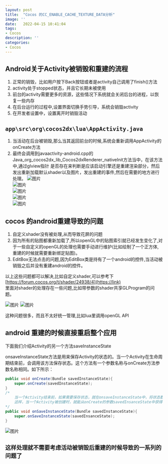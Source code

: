 ```yaml
---
layout: post
title:  "Cocos 的CC_ENABLE_CACHE_TEXTURE_DATA分析"
image: ''
date:   2022-04-15 10:41:04
tags:
- Cocos
description: ''
categories: 
- Cocos
---
```


## Android关于Activity被销毁和重建的流程
1. 正常的销毁，比如用户按下Back按钮或者是activity自己调用了finish()方法
2. activity处于stopped状态，并且它长期未被使用
3. 前台的activity需要更多的资源，这些情况下系统就会关闭后台的进程，以恢复一些内存
4. 在后台运行的过程中,设置界面切换手势引导，系统会销毁activity
5. 在开发者设置中，设置离开时销毁活动

## ```app\src\org\cocos2dx\lua\AppActivity.java```  
1. 当活动在后台被销毁,那么当其返回前台的时候,系统会重新调用AppActivity的onCreate方法
2. 最终会调用到javaactivity-android.cpp的  Java_org_cocos2dx_lib_Cocos2dxRenderer_nativeInit方法当中，在该方法中,通过glview指针 是否存在来判断是应该启动引擎还是重建渲染部分，然后发出重新加载默认shader以及图片，发出重建的事件,然后在需要的地方进行处理。
![图片](..\assets\img\cocos\1.png)  
![图片](..\assets\img\cocos\2.png)  
![图片](..\assets\img\cocos\3.png)  
![图片](..\assets\img\cocos\4.png)  
![图片](..\assets\img\cocos\5.png)  

## cocos 的android重建导致的问题
1. 自定义shader没有被处理,从而导致花屏的问题
2. 因为所有的贴图都重新加载了,所以openGL中的贴图索引就已经发生变化了,对于一些自定义的openGL的处理也需要手动进行维护(比如绘制了一个正方体,重建的时候就需要重新绑定贴图)。
3. EditBox无法点击的问题,因为EditBox类是持有了一个android的控件,当活动被销毁之后并没有重建android的控件。

以上这些问题都可以解决,比如自定义shader,可以参考下
[https://forum.cocos.org/t/shader/24938/4](https://link)  
里面对shader的处理存在一些问题,比如带参数的shader共享GLProgram的问题。  

![图片](..\assets\img\cocos\6.png)
![图片](..\assets\img\cocos\7.png)

这种问题很多，而且不太好统一管理,比如lua里调用openGL API


## android 重建的时候直接重启整个应用
下面我们介绍Activity的另一个方法saveInstanceState

onsaveInstanceState方法是用来保存Activity的状态的。当一个Activity在生命周期结束前，会调用该方法保存状态。这个方法有一个参数名称与onCreate方法参数名称相同。如下所示：
```java
public void onCreate(Bundle savedInstanceState){
    super.onCreate(savedInstanceState);
}
/*
    当一个Activity结束前，如果需要保存状态，就在onsaveInstanceState中，将状态数据以key-value的形式放入到savedInstanceState中。  
    这样，当一个Activity被创建时，就能从onCreate的参数savedInsanceState中获得状态数据。
*/
public void onSaveInstanceState(Bundle savedInstanceState){
    super.onSaveInstanceState(savedInsanceState);
}
```

![图片](..\assets\img\cocos\8.png)  
## ```这样处理就不需要考虑活动被销毁后重建的时候导致的一系列的问题了```
